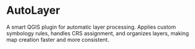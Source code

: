 # AutoLayer
A smart QGIS plugin for automatic layer processing. Applies custom symbology rules, handles CRS assignment, and organizes layers, making map creation faster and more consistent.
